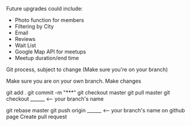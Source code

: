 
Future upgrades could include:
- Photo function for members
- Filtering by City
- Email
- Reviews
- Wait List
- Google Map API for meetups
- Meetup duration/end time

Git process, subject to change
(Make sure you're on your branch)

Make sure you are on your own branch.
Make changes

git add .
git commit -m "***"
git checkout master 
git pull master
git checkout ______ <-- your branch's name
<!-- Make changes
git add -A
git commit -m "<message>" -->
git rebase master
git push origin ______  <-- your branch's name
on github page Create pull request
